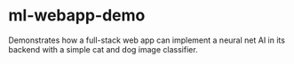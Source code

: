 # ml-webapp-demo
Demonstrates how a full-stack web app can implement a neural net AI in its backend with a simple cat and dog image classifier.
